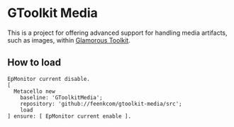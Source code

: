 # GToolkit Media
This is a project for offering advanced support for handling media artifacts, such as images, within [Glamorous Toolkit](https://github.com/feenkcom/gtoolkit).

## How to load

```
EpMonitor current disable.
[ 
  Metacello new
    baseline: 'GToolkitMedia';
    repository: 'github://feenkcom/gtoolkit-media/src';
    load
] ensure: [ EpMonitor current enable ].
```
